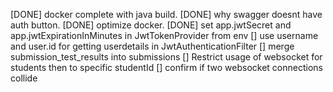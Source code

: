 [DONE] docker complete with java build.
[DONE] why swagger doesnt have auth button.
[DONE] optimize docker. 
[DONE] set app.jwtSecret and app.jwtExpirationInMinutes in JwtTokenProvider from env
[] use username and user.id for getting userdetails in JwtAuthenticationFilter
[] merge submission_test_results into submissions
[] Restrict usage of websocket for students then to specific studentId
[] confirm if two websocket connections collide
